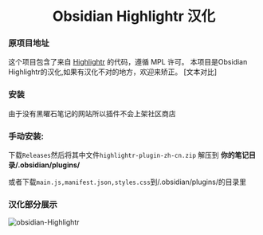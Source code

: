 <h1 align="center">Obsidian Highlightr 汉化</h2>

### 原项目地址

这个项目包含了来自 [Highlightr](https://github.com/chetachiezikeuzor/Highlightr-Plugin) 的代码，遵循 MPL 许可。
本项目是Obsidian Highlightr的汉化,如果有汉化不对的地方，欢迎来矫正。
[文本对比]
### 安装
由于没有黑曜石笔记的网站所以插件不会上架社区商店

### 手动安装:
下载`Releases`然后将其中文件`highlightr-plugin-zh-cn.zip` 解压到 **你的笔记目录/.obsidian/plugins/**

或者下载`main.js,manifest.json,styles.css`到/.obsidian/plugins/的目录里

### 汉化部分展示
![obsidian-Highlightr](https://github.com/ACodeHX/highlightr-plugin-zh-cn/assets/127362983/925f0f39-5c3d-494c-b1ae-52156186eea7)
